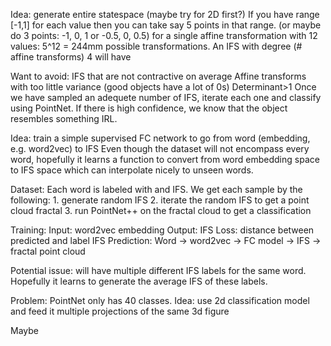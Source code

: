 Idea: generate entire statespace (maybe try for 2D first?)
If you have range [-1,1] for each value then you can take say 5 points in that range.
(or maybe do 3 points: -1, 0, 1 or -0.5, 0, 0.5)
for a single affine transformation with 12 values: 5^12 = 244mm possible transformations.
An IFS with degree (# affine transforms) 4 will have 

Want to avoid:
IFS that are not contractive on average
Affine transforms with too little variance (good objects have a lot of 0s)
Determinant>1
Once we have sampled an adequete number of IFS, iterate each one and classify using PointNet.
If there is high confidence, we know that the object resembles something IRL.


Idea: train a simple supervised FC network to go from word (embedding, e.g. word2vec) to IFS
Even though the dataset will not encompass every word, hopefully it learns a function to convert from word embedding space to IFS space which can interpolate nicely to unseen words.

Dataset:
Each word is labeled with and IFS.
We get each sample by the following:
    1. generate random IFS
    2. iterate the random IFS to get a point cloud fractal
    3. run PointNet++ on the fractal cloud to get a classification

Training:
    Input: word2vec embedding
    Output: IFS
    Loss: distance between predicted and label IFS
Prediction:
    Word -> word2vec -> FC model -> IFS -> fractal point cloud

Potential issue: will have multiple different IFS labels for the same word.
Hopefully it learns to generate the average IFS of these labels.

Problem: PointNet only has 40 classes.
Idea: use 2d classification model and feed it multiple projections of the same 3d figure

Maybe